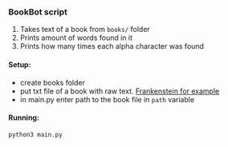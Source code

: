 ### BookBot script

1. Takes text of a book from `books/` folder
2. Prints amount of words found in it
3. Prints how many times each alpha character was found

#### Setup:
- create books folder
- put txt file of a book with raw text. [Frankenstein for example](https://raw.githubusercontent.com/asweigart/codebreaker/master/frankenstein.txt)
- in main.py enter path to the book file in `path` variable

#### Running:

`python3 main.py`

